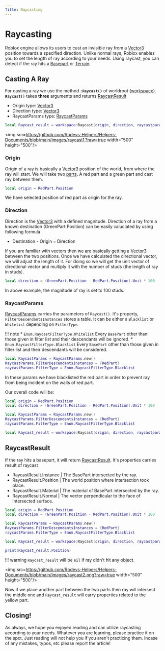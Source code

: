 ```yaml
---
Title: Raycasting
---
```


# Raycasting
Roblox engine allows its users to cast an invisible ray from a [Vector3](https://developer.roblox.com/en-us/api-reference/datatype/Vector3) position towards a specified direction. Unlike normal rays, Roblox enables you to set the length of ray according to your needs. Using raycast, you can detect if the ray hits a [Basepart](https://developer.roblox.com/en-us/api-reference/class/BasePart) or [Terrain](https://developer.roblox.com/en-us/api-reference/class/Terrain).

## Casting A Ray
For casting a ray we use the method **`:Raycast()`** of worldroot ([workspace](https://developer.roblox.com/en-us/api-reference/class/Workspace)). **`Raycast()`** takes **three** arguments and returns [RaycastResult](https://developer.roblox.com/en-us/api-reference/datatype/RaycastResult)

* Origin            type: [Vector3](https://developer.roblox.com/en-us/api-reference/datatype/Vector3)
* Direction         type: [Vector3](https://developer.roblox.com/en-us/api-reference/datatype/Vector3)
* RaycastParams     type: [RaycastParams](https://developer.roblox.com/en-us/api-reference/datatype/RaycastParams)

```lua
local Raycast_result = workspace:Raycast(origin, direction, raycastparams)
```
<img src=https://github.com/Rodevs-Helpers/Helpers-Documents/blob/main/images/raycast1.?raw=true width="500" height="500"/> 

### Origin
Origin of a ray is basically a [Vector3](https://developer.roblox.com/en-us/api-reference/datatype/Vector3) position of the world, from where the ray will start. 
We will take two [parts](https://developer.roblox.com/en-us/api-reference/class/Part). A red part and a green part and cast ray between them.

```lua
local origin = RedPart.Position
```
We have selected position of red part as origin for the ray.

### Direction
Direction is the [Vector3](https://developer.roblox.com/en-us/api-reference/datatype/Vector3) with a defined magnitude. Direction of a ray from a known destination (GreenPart.Position) can be easily caluclated by using following formula

* Destination - Origin = Direction

If you are familiar with vectors then we are basically getting a [Vector3](https://developer.roblox.com/en-us/api-reference/datatype/Vector3) between the two positions. Once we have calculated the directional vector, we will adjust the length of it. For doing so we will get the unit vector of directional vector and multiply it with the number of studs (the length of ray in studs).

```lua
local direction = (GreenPart.Position - RedPart.Position).Unit * 100
```

In above example, the magnitude of ray is set to 100 studs.

### RaycastParams
[RaycastParams](https://developer.roblox.com/en-us/api-reference/datatype/RaycastParams) carries the parameters of `Raycast()`. It's property, `FilterDescendantsInstances` stores a table. It can be either a `Blacklist` or `Whitelist` depending on `FilterType`.

!!! note
    * `Enum.RaycastFilterType.Whitelist` Every `BasePart` other than those given in filter list and their descendants will be ignored.
    * `Enum.RaycastFilterType.Blacklist` Every `BasePart` other than those given in filter list and their descendants will be considered.
      
```lua
local RaycastParams = RaycastParams.new()
RaycastParams.FilterDescendantsInstances = {RedPart}
raycastParams.FilterType = Enum.RaycastFilterType.Blacklist
```

In these params we have blacklisted the red part in order to prevent ray from being incident on the walls of red part.

Our overall code will be:

```lua
local origin = RedPart.Position
local direction = (GreenPart.Position - RedPart.Position).Unit * 100

local RaycastParams = RaycastParams.new()
RaycastParams.FilterDescendantsInstances = {RedPart}
raycastParams.FilterType = Enum.RaycastFilterType.Blacklist

local Raycast_result = workspace:Raycast(origin, direction, raycastparams)
```

## RaycastResult
If the ray hits a basepart, it will return [RaycastResult](https://developer.roblox.com/en-us/api-reference/datatype/RaycastResult). It's properties carries result of raycast

* RaycastResult.Instance    | The BasePart intersected by the ray.
* RaycastResult.Position    | The world position where intersection took place.
* RaycastResult.Material    | The material of BasePart intersected by the ray.
* RaycastResult.Normal      | The vector perpendicular to the face of intersected surface.

```lua
local origin = RedPart.Position
local direction = (GreenPart.Position - RedPart.Position).Unit * 100

local RaycastParams = RaycastParams.new()
RaycastParams.FilterDescendantsInstances = {RedPart}
raycastParams.FilterType = Enum.RaycastFilterType.Blacklist

local Raycast_result = workspace:Raycast(origin, direction, raycastparams)

print(Raycast_result.Position)
```

!!! warning
    `Raycast_result` will be `nil` if ray didn't hit any object.

<img src=https://github.com/Rodevs-Helpers/Helpers-Documents/blob/main/images/raycast2.png?raw=true width="500" height="500"/>

Now if we place another part between the two parts then ray will intersect the middle one and `Raycast_result` will carry properties related to  the yellow part.

## Closing!
As always, we hope you enjoyed reading and can utilize raycasting according to your needs. Whatever you are learning, please practice it on the spot. Just reading will not help you if you aren't practicing them.
Incase of any mistakes, typos, etc please report the article!